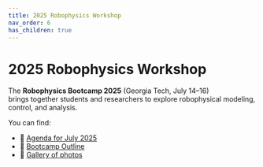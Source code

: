 ```yaml
---
title: 2025 Robophysics Workshop
nav_order: 6
has_children: true
---
```


# 2025 Robophysics Workshop

The **Robophysics Bootcamp 2025** (Georgia Tech, July 14–16)  
brings together students and researchers to explore robophysical modeling, control, and analysis.

You can find:
- 📅 [Agenda for July 2025](agenda.md)
- 🧩 [Bootcamp Outline](outline.md)
- 📸 [Gallery of photos](gallery.md)
